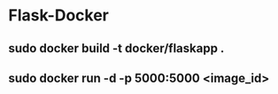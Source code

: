 # Flask-Docker

## sudo docker build -t docker/flaskapp .
## sudo docker run -d -p 5000:5000 <image_id>
